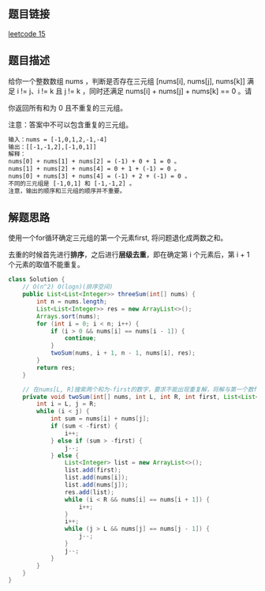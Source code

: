 ## 题目链接

[leetcode 15](https://leetcode.cn/problems/3sum/submissions/)

## 题目描述

给你一个整数数组 nums ，判断是否存在三元组 [nums[i], nums[j], nums[k]] 满足 i != j、i != k 且 j != k ，同时还满足 nums[i] + nums[j] + nums[k] == 0 。请

你返回所有和为 0 且不重复的三元组。

注意：答案中不可以包含重复的三元组。

```html
输入：nums = [-1,0,1,2,-1,-4]
输出：[[-1,-1,2],[-1,0,1]]
解释：
nums[0] + nums[1] + nums[2] = (-1) + 0 + 1 = 0 。
nums[1] + nums[2] + nums[4] = 0 + 1 + (-1) = 0 。
nums[0] + nums[3] + nums[4] = (-1) + 2 + (-1) = 0 。
不同的三元组是 [-1,0,1] 和 [-1,-1,2] 。
注意，输出的顺序和三元组的顺序并不重要。
```

## 解题思路

使用一个for循环确定三元组的第一个元素first, 将问题退化成两数之和。  

去重的时候首先进行**排序**，之后进行**层级去重**，即在确定第 i 个元素后，第 i + 1 个元素的取值不能重复。


```JAVA
class Solution {
    // O(n^2) O(logn)(排序空间)
    public List<List<Integer>> threeSum(int[] nums) {
        int n = nums.length;
        List<List<Integer>> res = new ArrayList<>();
        Arrays.sort(nums);
        for (int i = 0; i < n; i++) {
            if (i > 0 && nums[i] == nums[i - 1]) {
                continue;
            }
            twoSum(nums, i + 1, n - 1, nums[i], res);
        }
        return res;
    }

    // 在nums[L, R]搜索两个和为-first的数字，要求不能出现重复解，将解与第一个数first合并构成三元组加入res中
    private void twoSum(int[] nums, int L, int R, int first, List<List<Integer>> res) {
        int i = L, j = R;
        while (i < j) {
            int sum = nums[i] + nums[j];
            if (sum < -first) {
                i++;
            } else if (sum > -first) {
                j--;
            } else {
                List<Integer> list = new ArrayList<>();
                list.add(first);
                list.add(nums[i]);
                list.add(nums[j]);
                res.add(list);
                while (i < R && nums[i] == nums[i + 1]) {
                    i++;
                }
                i++;
                while (j > L && nums[j] == nums[j - 1]) {
                    j--;
                }
                j--;
            }
        }
    }
}
```

